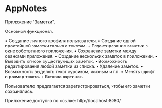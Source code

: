 # AppNotes
 Приложение "Заметки".

Основной функционал:

•	Создание личного профиля пользователя.
•	Создание одной простейшей заметки только с текстом. 
•	Редактирование заметки в окне собственного приложения. 
•	Сохранение заметки между сеансами приложения. 
•	Создание нескольких заметок в приложении. 
•	Выводить список существующих заметок. 
•	Возможность редактирования любой заметки из списка. 
•	Удаление заметок. 
•	Возможность выделять текст курсивом, жирным и т.п. 
•	Менять шрифт и размер текста. 
•	Вставка картинок.

Пользователю предлагается зарегистрироваться, чтобы его заметки сохранялись. 

Приложение доступно по ссылке: http://localhost:8080/
